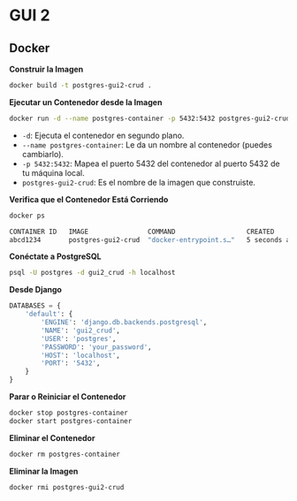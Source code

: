 # GUI 2

## Docker

**Construir la Imagen**
```bash
docker build -t postgres-gui2-crud .
```

**Ejecutar un Contenedor desde la Imagen**
```bash
docker run -d --name postgres-container -p 5432:5432 postgres-gui2-crud
```

* `-d`: Ejecuta el contenedor en segundo plano.
* `--name postgres-container`: Le da un nombre al contenedor (puedes cambiarlo).
* `-p 5432:5432`: Mapea el puerto 5432 del contenedor al puerto 5432 de tu máquina local.
* `postgres-gui2-crud`: Es el nombre de la imagen que construiste.

**Verifica que el Contenedor Está Corriendo**
```bash
docker ps

CONTAINER ID   IMAGE               COMMAND                  CREATED         STATUS         PORTS                    NAMES
abcd1234       postgres-gui2-crud  "docker-entrypoint.s…"   5 seconds ago   Up 5 seconds   0.0.0.0:5432->5432/tcp   postgres-container
```

**Conéctate a PostgreSQL**
```bash
psql -U postgres -d gui2_crud -h localhost
```

**Desde Django**
```python
DATABASES = {
    'default': {
        'ENGINE': 'django.db.backends.postgresql',
        'NAME': 'gui2_crud',
        'USER': 'postgres',
        'PASSWORD': 'your_password',
        'HOST': 'localhost',
        'PORT': '5432',
    }
}
```

**Parar o Reiniciar el Contenedor**
```bash
docker stop postgres-container
docker start postgres-container
```

**Eliminar el Contenedor**
```bash
docker rm postgres-container
```

**Eliminar la Imagen**
```bash
docker rmi postgres-gui2-crud
```
